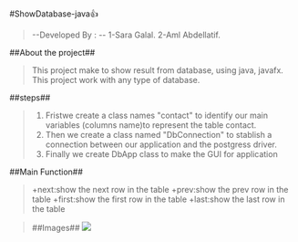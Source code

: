 
#ShowDatabase-java:+1:

>--Developed By : -- 1-Sara Galal.
                    2-Aml Abdellatif.
                    
##About the project##
 >This project make to show result from database, using java, javafx.
 >This project work with any type of database.
 
##steps##
>1. Fristwe create a class names "contact" to identify our main variables (columns name)to represent the table contact.
>2. Then we create a class named "DbConnection" to stablish a connection between our application and the postgress driver.
>3. Finally we create DbApp class to make the GUI for application

##Main Function##
>+next:show the next row in the table
>+prev:show the prev row in the table
>+first:show the first row in the table
>+last:show the last row in the table

>##Images##
![]( "Title")
